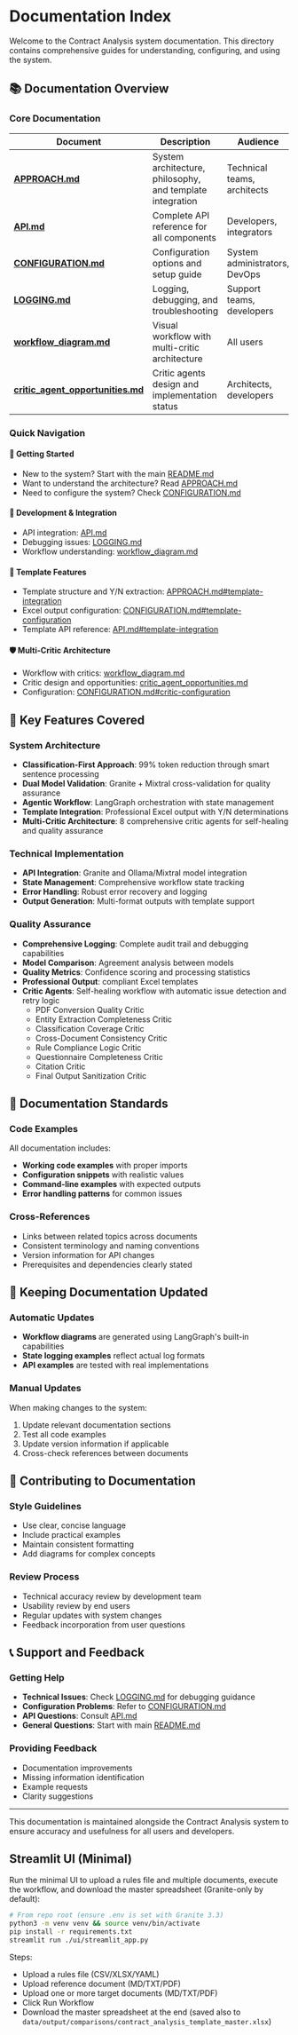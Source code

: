 # Documentation Index

Welcome to the Contract Analysis system documentation. This directory contains comprehensive guides for understanding, configuring, and using the system.

## 📚 Documentation Overview

### Core Documentation

| Document                                          | Description                                                   | Audience                      |
| ------------------------------------------------- | ------------------------------------------------------------- | ----------------------------- |
| **[APPROACH.md](APPROACH.md)**                 | System architecture, philosophy, and template integration | Technical teams, architects   |
| **[API.md](API.md)**                           | Complete API reference for all components                     | Developers, integrators       |
| **[CONFIGURATION.md](CONFIGURATION.md)**       | Configuration options and setup guide                         | System administrators, DevOps |
| **[LOGGING.md](LOGGING.md)**                   | Logging, debugging, and troubleshooting                       | Support teams, developers     |
| **[workflow_diagram.md](workflow_diagram.md)** | Visual workflow with multi-critic architecture                | All users                     |
| **[critic_agent_opportunities.md](critic_agent_opportunities.md)** | Critic agents design and implementation status | Architects, developers        |

### Quick Navigation

#### 🚀 **Getting Started**

- New to the system? Start with the main [README.md](../README.md)
- Want to understand the architecture? Read [APPROACH.md](APPROACH.md)
- Need to configure the system? Check [CONFIGURATION.md](CONFIGURATION.md)

#### 🔧 **Development & Integration**

- API integration: [API.md](API.md)
- Debugging issues: [LOGGING.md](LOGGING.md)
- Workflow understanding: [workflow_diagram.md](workflow_diagram.md)

#### 🏢 **Template Features**

- Template structure and Y/N extraction: [APPROACH.md#template-integration](APPROACH.md#template-integration)
- Excel output configuration: [CONFIGURATION.md#template-configuration](CONFIGURATION.md#template-configuration)
- Template API reference: [API.md#template-integration](API.md#template-integration)

#### 🛡️ **Multi-Critic Architecture**

- Workflow with critics: [workflow_diagram.md](workflow_diagram.md)
- Critic design and opportunities: [critic_agent_opportunities.md](critic_agent_opportunities.md)
- Configuration: [CONFIGURATION.md#critic-configuration](CONFIGURATION.md#critic-configuration)

## 🎯 Key Features Covered

### System Architecture

- **Classification-First Approach**: 99% token reduction through smart sentence processing
- **Dual Model Validation**: Granite + Mixtral cross-validation for quality assurance
- **Agentic Workflow**: LangGraph orchestration with state management
- **Template Integration**: Professional Excel output with Y/N determinations
- **Multi-Critic Architecture**: 8 comprehensive critic agents for self-healing and quality assurance

### Technical Implementation

- **API Integration**: Granite and Ollama/Mixtral model integration
- **State Management**: Comprehensive workflow state tracking
- **Error Handling**: Robust error recovery and logging
- **Output Generation**: Multi-format outputs with template support

### Quality Assurance

- **Comprehensive Logging**: Complete audit trail and debugging capabilities
- **Model Comparison**: Agreement analysis between models
- **Quality Metrics**: Confidence scoring and processing statistics
- **Professional Output**: compliant Excel templates
- **Critic Agents**: Self-healing workflow with automatic issue detection and retry logic
  - PDF Conversion Quality Critic
  - Entity Extraction Completeness Critic
  - Classification Coverage Critic
  - Cross-Document Consistency Critic
  - Rule Compliance Logic Critic
  - Questionnaire Completeness Critic
  - Citation Critic
  - Final Output Sanitization Critic

## 📖 Documentation Standards

### Code Examples

All documentation includes:

- **Working code examples** with proper imports
- **Configuration snippets** with realistic values
- **Command-line examples** with expected outputs
- **Error handling patterns** for common issues

### Cross-References

- Links between related topics across documents
- Consistent terminology and naming conventions
- Version information for API changes
- Prerequisites and dependencies clearly stated

## 🔄 Keeping Documentation Updated

### Automatic Updates

- **Workflow diagrams** are generated using LangGraph's built-in capabilities
- **State logging examples** reflect actual log formats
- **API examples** are tested with real implementations

### Manual Updates

When making changes to the system:

1. Update relevant documentation sections
2. Test all code examples
3. Update version information if applicable
4. Cross-check references between documents

## 🤝 Contributing to Documentation

### Style Guidelines

- Use clear, concise language
- Include practical examples
- Maintain consistent formatting
- Add diagrams for complex concepts

### Review Process

- Technical accuracy review by development team
- Usability review by end users
- Regular updates with system changes
- Feedback incorporation from user questions

## 📞 Support and Feedback

### Getting Help

- **Technical Issues**: Check [LOGGING.md](LOGGING.md) for debugging guidance
- **Configuration Problems**: Refer to [CONFIGURATION.md](CONFIGURATION.md)
- **API Questions**: Consult [API.md](API.md)
- **General Questions**: Start with main [README.md](../README.md)

### Providing Feedback

- Documentation improvements
- Missing information identification
- Example requests
- Clarity suggestions

---

This documentation is maintained alongside the Contract Analysis system to ensure accuracy and usefulness for all users and developers.

## Streamlit UI (Minimal)

Run the minimal UI to upload a rules file and multiple documents, execute the workflow, and download the master spreadsheet (Granite-only by default):

```bash
# From repo root (ensure .env is set with Granite 3.3)
python3 -m venv venv && source venv/bin/activate
pip install -r requirements.txt
streamlit run ./ui/streamlit_app.py
```

Steps:
- Upload a rules file (CSV/XLSX/YAML)
- Upload reference document (MD/TXT/PDF)
- Upload one or more target documents (MD/TXT/PDF)
- Click Run Workflow
- Download the master spreadsheet at the end (saved also to `data/output/comparisons/contract_analysis_template_master.xlsx`)
